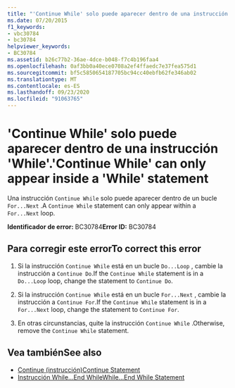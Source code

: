 ```yaml
---
title: "'Continue While' solo puede aparecer dentro de una instrucción 'While'."
ms.date: 07/20/2015
f1_keywords:
- vbc30784
- bc30784
helpviewer_keywords:
- BC30784
ms.assetid: b26c77b2-36ae-4dce-b048-f7c4b196faa4
ms.openlocfilehash: 0af3bb0a40ece0708a2ef4ffaedc7e37fea575d1
ms.sourcegitcommit: bf5c5850654187705bc94cc40ebfb62fe346ab02
ms.translationtype: MT
ms.contentlocale: es-ES
ms.lasthandoff: 09/23/2020
ms.locfileid: "91063765"
---
```

# <a name="continue-while-can-only-appear-inside-a-while-statement"></a><span data-ttu-id="bd318-102">'Continue While' solo puede aparecer dentro de una instrucción 'While'.</span><span class="sxs-lookup"><span data-stu-id="bd318-102">'Continue While' can only appear inside a 'While' statement</span></span>

<span data-ttu-id="bd318-103">Una instrucción `Continue While` solo puede aparecer dentro de un bucle `For...Next` .</span><span class="sxs-lookup"><span data-stu-id="bd318-103">A `Continue While` statement can only appear within a `For...Next` loop.</span></span>  
  
 <span data-ttu-id="bd318-104">**Identificador de error:** BC30784</span><span class="sxs-lookup"><span data-stu-id="bd318-104">**Error ID:** BC30784</span></span>  
  
## <a name="to-correct-this-error"></a><span data-ttu-id="bd318-105">Para corregir este error</span><span class="sxs-lookup"><span data-stu-id="bd318-105">To correct this error</span></span>  
  
1. <span data-ttu-id="bd318-106">Si la instrucción `Continue While` está en un bucle `Do...Loop` , cambie la instrucción a `Continue Do`.</span><span class="sxs-lookup"><span data-stu-id="bd318-106">If the `Continue While` statement is in a `Do...Loop` loop, change the statement to `Continue Do`.</span></span>  
  
2. <span data-ttu-id="bd318-107">Si la instrucción `Continue While` está en un bucle `For...Next` , cambie la instrucción a `Continue For`.</span><span class="sxs-lookup"><span data-stu-id="bd318-107">If the `Continue While` statement is in a `For...Next` loop, change the statement to `Continue For`.</span></span>  
  
3. <span data-ttu-id="bd318-108">En otras circunstancias, quite la instrucción `Continue While` .</span><span class="sxs-lookup"><span data-stu-id="bd318-108">Otherwise, remove the `Continue While` statement.</span></span>  
  
## <a name="see-also"></a><span data-ttu-id="bd318-109">Vea también</span><span class="sxs-lookup"><span data-stu-id="bd318-109">See also</span></span>

- [<span data-ttu-id="bd318-110">Continue (instrucción)</span><span class="sxs-lookup"><span data-stu-id="bd318-110">Continue Statement</span></span>](../language-reference/statements/continue-statement.md)
- [<span data-ttu-id="bd318-111">Instrucción While...End While</span><span class="sxs-lookup"><span data-stu-id="bd318-111">While...End While Statement</span></span>](../language-reference/statements/while-end-while-statement.md)
